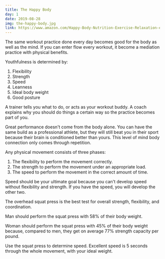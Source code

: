 ```yaml
---
title: The Happy Body
day: 1
date: 2019-08-28
img: the-happy-body.jpg
link: https://www.amazon.com/Happy-Body-Nutrition-Exercise-Relaxation-ebook/dp/B01N21PL3D
---
```


The same workout practice done every day becomes good for the body as well as
the mind. If you can enter flow every workout, it become a mediation practice
with physical benefits.

Youthfulness is determined by:

1. Flexibility
2. Strength
3. Speed
4. Leanness
5. Ideal body weight
6. Good posture

A trainer tells you what to do, or acts as your workout buddy. A coach explains
why you should do things a certain way so the practice becomes part of you.

Great performance doesn't come from the body alone. You can have the same build
as a professional athlete, but they will still beat you in their sport because
their brain is conditioned better than yours. This level of mind body connection
only comes through repetition.

Any physical movement consists of three phases:

1. The flexibility to perform the movement correctly.
2. The strength to perform the movement under an appropriate load.
3. The speed to perform the movement in the correct amount of time.

Speed should be your ultimate goal because you can't develop speed without
flexibility and strength. If you have the speed, you will develop the other two.

The overhead squat press is the best test for overall strength, flexibility, and
coordination.

Man should perform the squat press with 58% of their body weight.

Woman should perform the squat press with 45% of their body weight because,
compared to men, they get on average 77% strength capacity per pound.

Use the squat press to determine speed. Excellent speed is 5 seconds through the
whole movement, with your ideal weight.

